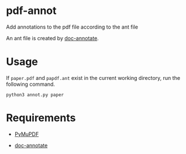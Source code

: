 # pdf-annot

Add annotations to the pdf file according to the ant file

An ant file is created by [doc-annotate](https://lsnl.jp/~ohsaki/software/elisp/doc-annotate.el).

# Usage

If `paper.pdf` and `papdf.ant` exist in the current working directory, run the following command.

```shell
python3 annot.py paper
```

# Requirements

- [PyMuPDF](https://github.com/pymupdf/PyMuPDF)

- [doc-annotate](https://lsnl.jp/~ohsaki/software/elisp/doc-annotate.el)
